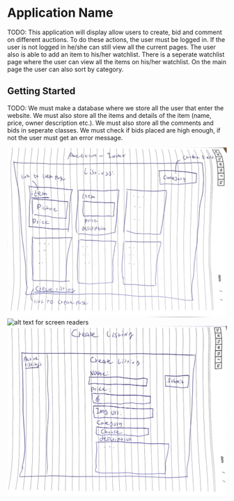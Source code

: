 # Application Name

TODO: This application will display allow users to create, bid and comment on different auctions. To do these actions, the user must be logged in. If the user is not logged in he/she can still view all the current pages. The user also is able to add an item to his/her watchlist. There is a seperate watchlist page where the user can view all the items on his/her watchlist. On the main page the user can also sort by category.


## Getting Started

TODO: We must make a database where we store all the user that enter the website. We must also store all the items and details of the item (name, price, owner description etc.). We must also store all the comments and bids in seperate classes. We must check if bids placed are high enough, if not the user must get an error message.

![alt text for screen readers](/schetsen/Schets0.JPG "Index page")
![alt text for screen readers](/schetssen/Schets1.PNG "Item page")
![alt text for screen readers](/schetsen/Schets3.PNG "Create item page")
